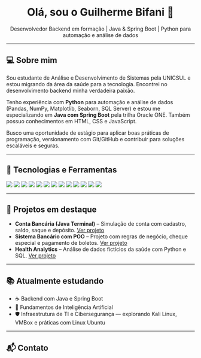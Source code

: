 <h1 align="center">Olá, sou o Guilherme Bifani 👋</h1>

<p align="center">
  Desenvolvedor Backend em formação | Java & Spring Boot | Python para automação e análise de dados
</p>

---

<h2>💻 Sobre mim</h2>
<p>
  Sou estudante de Análise e Desenvolvimento de Sistemas pela UNICSUL e estou migrando da área da saúde para a tecnologia. Encontrei no desenvolvimento backend minha verdadeira paixão.
</p>
<p>
  Tenho experiência com <strong>Python</strong> para automação e análise de dados (Pandas, NumPy, Matplotlib, Seaborn, SQL Server) e estou me especializando em <strong>Java com Spring Boot</strong> pela trilha Oracle ONE. Também possuo conhecimentos em HTML, CSS e JavaScript.
</p>
<p>
  Busco uma oportunidade de estágio para aplicar boas práticas de programação, versionamento com Git/GitHub e contribuir para soluções escaláveis e seguras.
</p>

---

<h2>🚀 Tecnologias e Ferramentas</h2>
<p>
  <img src="https://img.shields.io/badge/Java-%23ED8B00.svg?style=for-the-badge&logo=java&logoColor=white">
  <img src="https://img.shields.io/badge/Spring_Boot-6DB33F?style=for-the-badge&logo=springboot&logoColor=white">
  <img src="https://img.shields.io/badge/Git-F05032?style=for-the-badge&logo=git&logoColor=white">
  <img src="https://img.shields.io/badge/GitHub-181717?style=for-the-badge&logo=github&logoColor=white">
  <img src="https://img.shields.io/badge/HTML5-E34F26?style=for-the-badge&logo=html5&logoColor=white">
  <img src="https://img.shields.io/badge/CSS3-1572B6?style=for-the-badge&logo=css3&logoColor=white">
  <img src="https://img.shields.io/badge/JavaScript-F7DF1E?style=for-the-badge&logo=javascript&logoColor=black">
  <img src="https://img.shields.io/badge/Python-%233776AB.svg?style=for-the-badge&logo=python&logoColor=white">
  <img src="https://img.shields.io/badge/SQL_Server-CC2927?style=for-the-badge&logo=microsoftsqlserver&logoColor=white">
  <img src="https://img.shields.io/badge/Pandas-150458?style=for-the-badge&logo=pandas&logoColor=white">
  <img src="https://img.shields.io/badge/NumPy-013243?style=for-the-badge&logo=numpy&logoColor=white">
  <img src="https://img.shields.io/badge/Matplotlib-007ACC?style=for-the-badge&logo=matplotlib&logoColor=white">
  <img src="https://img.shields.io/badge/Seaborn-4C4C4C?style=for-the-badge&logo=python&logoColor=white">
</p>

---

<h2>📂 Projetos em destaque</h2>
<ul>
  <li><strong>Conta Bancária (Java Terminal)</strong> – Simulação de conta com cadastro, saldo, saque e depósito. <a href="https://github.com/Bifaniii/Conta-Java-Terminal">Ver projeto</a></li>
  <li><strong>Sistema Bancário com POO</strong> – Projeto com regras de negócio, cheque especial e pagamento de boletos. <a href="https://github.com/Bifaniii/conta-bancaria-bifani">Ver projeto</a></li>
  <li><strong>Health Analytics</strong> – Análise de dados fictícios da saúde com Python e SQL. <a href="https://github.com/Bifaniii/HealthAnalytics-personal-project">Ver projeto</a></li>
</ul>

---

<h2>📚 Atualmente estudando</h2>
<ul>
  <li>☕ Backend com Java e Spring Boot</li>
  <li>🧠 Fundamentos de Inteligência Artificial</li>
  <li>🛡️ Infraestrutura de TI e Cibersegurança — explorando Kali Linux, VMBox e práticas com Linux Ubuntu</li>
</ul>

---

<h2>📬 Contato</h2>
